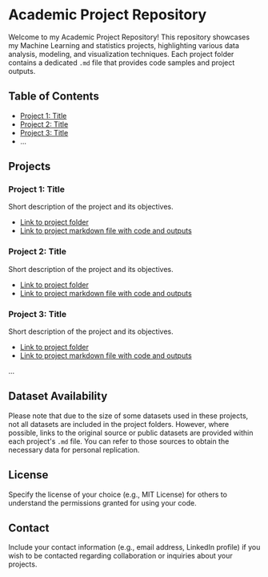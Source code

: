# Academic Project Repository

Welcome to my Academic Project Repository! This repository showcases my Machine Learning and statistics projects, highlighting various data analysis, modeling, and visualization techniques. Each project folder contains a dedicated `.md` file that provides code samples and project outputs.

## Table of Contents

- [Project 1: Title](project1.md)
- [Project 2: Title](project2.md)
- [Project 3: Title](project3.md)
- ...

## Projects

### Project 1: Title

Short description of the project and its objectives.

- [Link to project folder](project1/)
- [Link to project markdown file with code and outputs](project1.md)

### Project 2: Title

Short description of the project and its objectives.

- [Link to project folder](project2/)
- [Link to project markdown file with code and outputs](project2.md)

### Project 3: Title

Short description of the project and its objectives.

- [Link to project folder](project3/)
- [Link to project markdown file with code and outputs](project3.md)

...

## Dataset Availability

Please note that due to the size of some datasets used in these projects, not all datasets are included in the project folders. However, where possible, links to the original source or public datasets are provided within each project's `.md` file. You can refer to those sources to obtain the necessary data for personal replication.

## License

Specify the license of your choice (e.g., MIT License) for others to understand the permissions granted for using your code.

## Contact

Include your contact information (e.g., email address, LinkedIn profile) if you wish to be contacted regarding collaboration or inquiries about your projects.

